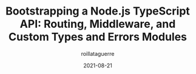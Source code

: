 ---
author: roillataguerre
date: 2021-08-21
publisher: itnext_io
tags:
  - nodejs
  - typescript
  - apis
  - routing
  - errors
target_url: https://itnext.io/modern-node-part-2-bootstrapping-a-node-js-9be331c3d9ed
title: "Bootstrapping a Node.js TypeScript API: Routing, Middleware, and Custom Types and Errors Modules"
---